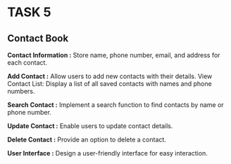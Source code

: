 # TASK 5

## Contact Book  
**Contact Information :** Store name, phone number, email, and address for each contact.

**Add Contact :** Allow users to add new contacts with their details.
 View Contact List: Display a list of all saved contacts with names and phone numbers.

**Search Contact :** Implement a search function to find contacts by name or phone number.

 **Update Contact :** Enable users to update contact details.

 **Delete Contact :** Provide an option to delete a contact.

 **User Interface :** Design a user-friendly interface for easy interaction.
